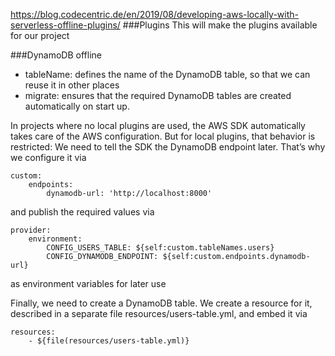 
https://blog.codecentric.de/en/2019/08/developing-aws-locally-with-serverless-offline-plugins/
###Plugins
This will make the plugins available for our project


###DynamoDB offline

* tableName: defines the name of the DynamoDB table, so that we can reuse it in other places
* migrate: ensures that the required DynamoDB tables are created automatically on start up.

In projects where no local plugins are used, the AWS SDK automatically takes care of the AWS configuration. 
But for local plugins, that behavior is restricted: We need to tell the SDK the DynamoDB endpoint later.
That’s why we configure it via

    custom: 
        endpoints:
            dynamodb-url: 'http://localhost:8000'

and publish the required values via

    provider:
        environment:
            CONFIG_USERS_TABLE: ${self:custom.tableNames.users}
            CONFIG_DYNAMODB_ENDPOINT: ${self:custom.endpoints.dynamodb-url}
as environment variables for later use


Finally, we need to create a DynamoDB table. 
We create a resource for it, described in a separate file resources/users-table.yml, and embed it via

    resources:
        - ${file(resources/users-table.yml)}